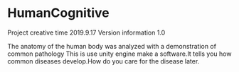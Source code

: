 # HumanCognitive
Project creative time 2019.9.17
Version information 1.0

The anatomy of the human body was analyzed with a demonstration of common pathology
This is use unity engine make a software.It tells you how common diseases develop.How do you care for the disease later.

